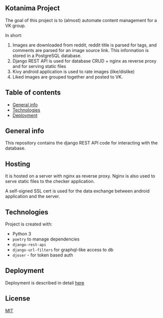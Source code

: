 ## Kotanima Project

The goal of this project is to (almost) automate content management for a VK group.


In short:
1. Images are downloaded from reddit, reddit title is parsed for tags, and comments are parsed for an image source link. This information is  stored in a PostgreSQL database.
2. Django REST API is used for database CRUD + nginx as reverse proxy and for serving static files
3. Kivy android application is used to rate images (like/dislike)
4. Liked images are grouped together and posted to VK.

## Table of contents

- [General info](#general-info)
- [Technologies](#technologies)
- [Deployment](#deployment)

## General info

This repository contains the django REST API code for interacting with the database.


## Hosting

It is hosted on a server with nginx as reverse proxy.
Nginx is also used to serve static files to the checker application.

A self-signed SSL cert is used for the data exchange between android application and the server.

## Technologies

Project is created with:

- Python 3
- `poetry` to manage dependencies
- `django-rest-api` 
- `django-url-filters` for graphql-like access to db
- `djoser` - for token based auth

## Deployment

Deployment is described in detail [here](DEPLOYMENT.md)

## License

[MIT](LICENSE.md)
